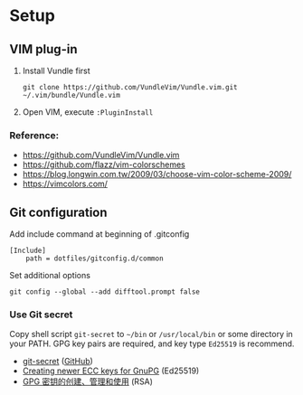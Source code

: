 Setup
=====

## VIM plug-in

1. Install Vundle first
    ```
    git clone https://github.com/VundleVim/Vundle.vim.git ~/.vim/bundle/Vundle.vim
    ```
2. Open VIM, execute `:PluginInstall`

### Reference:

- https://github.com/VundleVim/Vundle.vim
- https://github.com/flazz/vim-colorschemes
- https://blog.longwin.com.tw/2009/03/choose-vim-color-scheme-2009/
- https://vimcolors.com/

## Git configuration

Add include command at beginning of .gitconfig
```
[Include]
    path = dotfiles/gitconfig.d/common
```

Set additional options
```
git config --global --add difftool.prompt false
```

### Use Git secret

Copy shell script `git-secret` to `~/bin` or `/usr/local/bin` or some directory in your PATH.
GPG key pairs are required, and key type `Ed25519` is recommend.

- [git-secret](https://git-secret.io/) ([GitHub](https://github.com/sobolevn/git-secret#git-secret))
- [Creating newer ECC keys for GnuPG](https://www.gniibe.org/memo/software/gpg/keygen-25519.html) (Ed25519)
- [GPG 密钥的创建、管理和使用](https://blog.starryvoid.com/archives/348.html) (RSA)
